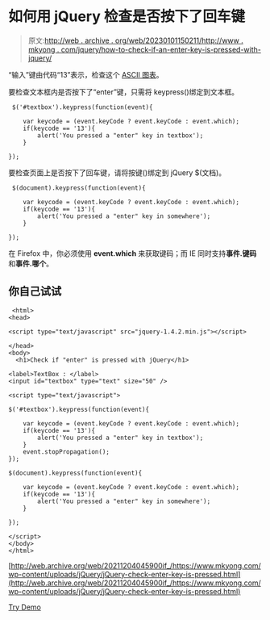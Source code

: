 # 如何用 jQuery 检查是否按下了回车键

> 原文:[http://web . archive . org/web/20230101150211/http://www . mkyong . com/jquery/how-to-check-if-an-enter-key-is-pressed-with-jquery/](http://web.archive.org/web/20230101150211/http://www.mkyong.com/jquery/how-to-check-if-an-enter-key-is-pressed-with-jquery/)

“输入”键由代码“13”表示，检查这个 [ASCII 图表](http://web.archive.org/web/20211204045900/http://www.asciitable.com/)。

要检查文本框内是否按下了“enter”键，只需将 keypress()绑定到文本框。

```
 $('#textbox').keypress(function(event){

	var keycode = (event.keyCode ? event.keyCode : event.which);
	if(keycode == '13'){
		alert('You pressed a "enter" key in textbox');	
	}

}); 
```

要检查页面上是否按下了回车键，请将按键()绑定到 jQuery $(文档)。

```
 $(document).keypress(function(event){

	var keycode = (event.keyCode ? event.keyCode : event.which);
	if(keycode == '13'){
		alert('You pressed a "enter" key in somewhere');	
	}

}); 
```

在 Firefox 中，你必须使用 **event.which** 来获取键码；而 IE 同时支持**事件.键码**和**事件.哪个**。

## 你自己试试

```
 <html>
<head>

<script type="text/javascript" src="jquery-1.4.2.min.js"></script>

</head>
<body>
  <h1>Check if "enter" is pressed with jQuery</h1>

<label>TextBox : </label>
<input id="textbox" type="text" size="50" />

<script type="text/javascript">

$('#textbox').keypress(function(event){

	var keycode = (event.keyCode ? event.keyCode : event.which);
	if(keycode == '13'){
		alert('You pressed a "enter" key in textbox');	
	}
	event.stopPropagation();
});

$(document).keypress(function(event){

	var keycode = (event.keyCode ? event.keyCode : event.which);
	if(keycode == '13'){
		alert('You pressed a "enter" key in somewhere');	
	}

});

</script>
</body>
</html> 
```

[http://web.archive.org/web/20211204045900if_/https://www.mkyong.com/wp-content/uploads/jQuery/jQuery-check-enter-key-is-pressed.html](http://web.archive.org/web/20211204045900if_/https://www.mkyong.com/wp-content/uploads/jQuery/jQuery-check-enter-key-is-pressed.html)

[Try Demo](http://web.archive.org/web/20211204045900/http://www.mkyong.com/wp-content/uploads/jQuery/jQuery-check-enter-key-is-pressed.html)<input type="hidden" id="mkyong-current-postId" value="5238">